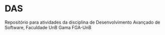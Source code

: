 # DAS
Repositório para atividades da disciplina de Desenvolvimento Avançado de Software, Faculdade UnB Gama FGA-UnB

